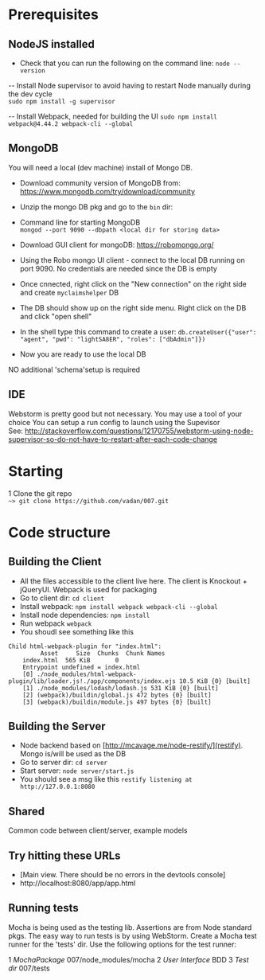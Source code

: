 # Prerequisites

## NodeJS installed

- Check that you can run the following on the command line: `node --version`
     
-- Install Node supervisor to avoid having to restart Node manually during the dev cycle<br/>
   `sudo npm install -g supervisor`
   
-- Install Webpack, needed for building the UI
   `sudo npm install webpack@4.44.2 webpack-cli --global`

## MongoDB
You will need a local (dev machine) install of Mongo DB. 

- Download community version of MongoDB from: https://www.mongodb.com/try/download/community

- Unzip the mongo DB pkg and go to the `bin` dir: 

- Command line for starting MongoDB <br/>
  `mongod --port 9090 --dbpath <local dir for storing data>`
  
- Download GUI client for mongoDB: https://robomongo.org/

- Using the Robo mongo UI client - connect to the local DB running on port 9090. No credentials are needed since the DB is empty
 - Once cnnected, right click on the "New connection" on the right side and create `myclaimshelper` DB
 - The DB should show up on the right side menu. Right click on the DB and click "open shell"
 - In the shell type this command to create a user: `db.createUser({"user": "agent", "pwd": "lightSA8ER", "roles": ["dbAdmin"]})` 
 - Now you are ready to use the local DB

NO additional 'schema'setup is required

## IDE 
Webstorm is pretty good but not necessary. You may use a tool of your choice
You can setup a run config to launch using the Supevisor <br/>
See: http://stackoverflow.com/questions/12170755/webstorm-using-node-supervisor-so-do-not-have-to-restart-after-each-code-change

# Starting
1 Clone the git repo<br/>
`~> git clone https://github.com/vadan/007.git`

# Code structure
    
## Building the Client
- All the files accessible to the client live here. The client is Knockout + jQueryUI. Webpack is used for packaging
- Go to client dir: `cd client`
- Install webpack: `npm install webpack webpack-cli --global`
- Install node dependencies: `npm install`
- Run webpack `webpack`
- You shoudl see something like this
```
Child html-webpack-plugin for "index.html":
         Asset     Size  Chunks  Chunk Names
    index.html  565 KiB       0
    Entrypoint undefined = index.html
    [0] ./node_modules/html-webpack-plugin/lib/loader.js!./app/components/index.ejs 10.5 KiB {0} [built]
    [1] ./node_modules/lodash/lodash.js 531 KiB {0} [built]
    [2] (webpack)/buildin/global.js 472 bytes {0} [built]
    [3] (webpack)/buildin/module.js 497 bytes {0} [built]
```

## Building the Server
- Node backend based on [http://mcavage.me/node-restify/](restify). Mongo is/will be used as the DB
- Go to server dir: `cd server`
- Start server: `node server/start.js` 
- You should see a msg like this `restify listening at http://127.0.0.1:8080`

## Shared 
Common code between client/server, example models

## Try hitting these URLs
  - [Main view. There should be no errors in the devtools console] 
  - http://localhost:8080/app/app.html

## Running tests
Mocha is being used as the testing lib. Assertions are from Node standard pkgs.
The easy way to run tests is by using WebStorm. Create a Mocha test runner for the 'tests' dir.
Use the following options for the test runner:

1 *MochaPackage* 007/node_modules/mocha
2 *User Interface* BDD
3 *Test dir* 007/tests


